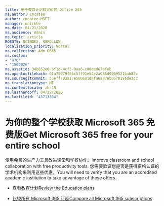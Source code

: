 ```yaml
---
title: 用于教育计划和定价的 Office 365
ms.author: cmcatee
author: cmcatee-MSFT
manager: mnirkhe
ms.date: 04/21/2020
ms.audience: Admin
ms.topic: article
ROBOTS: NOINDEX, NOFOLLOW
localization_priority: Normal
ms.collection: Adm_O365
ms.custom:
- "476"
- "1500026"
ms.assetid: 34b852e0-bf1d-4cf3-9aa6-c80eed67bfeb
ms.openlocfilehash: 01a75079f56c5ff91e54e2a085d9969521bab82c
ms.sourcegitcommit: 55eff703a17e500681d8fa6a87eb067019ade3cc
ms.translationtype: MT
ms.contentlocale: zh-CN
ms.lasthandoff: 04/22/2020
ms.locfileid: "43713384"
---
```

# <a name="get-microsoft-365-free-for-your-entire-school"></a><span data-ttu-id="0c866-102">为你的整个学校获取 Microsoft 365 免费版</span><span class="sxs-lookup"><span data-stu-id="0c866-102">Get Microsoft 365 free for your entire school</span></span>

<span data-ttu-id="0c866-103">使用免费的生产力工具改进课堂和学校协作。</span><span class="sxs-lookup"><span data-stu-id="0c866-103">Improve classroom and school collaboration with free productivity tools.</span></span> <span data-ttu-id="0c866-104">您需要验证您是否是获得资格认证的学术机构来利用这些优惠。</span><span class="sxs-lookup"><span data-stu-id="0c866-104">You will need to verify that you are an accredited academic institution to take advantage of these offers.</span></span>
  
- [<span data-ttu-id="0c866-105">查看教育计划</span><span class="sxs-lookup"><span data-stu-id="0c866-105">Review the Education plans</span></span>](https://products.office.com/academic/compare-office-365-education-plans)

- [<span data-ttu-id="0c866-106">比较所有 Microsoft 365 订阅</span><span class="sxs-lookup"><span data-stu-id="0c866-106">Compare all Microsoft 365 subscriptions</span></span>](https://products.office.com/business/compare-more-office-365-for-business-plans)